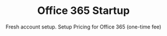 ---sort_key: 22layout: "sku"id: office-365-startup-setuptitle: "Office 365 Startup"heading: "Office 365 Startup"subtitle: "Fresh account setup. Setup Pricing for Office 365 (one-time fee)"category: "Digital Transformation"category_description: "Modernise businesses with next-gen tech."features: - feature: "Unlimited mailboxes configured for your team" - feature: "Professional project management" - feature: "Less than 7 days full implementation time" - feature: "30 days post-project support"price: "549"unit: "setup"---